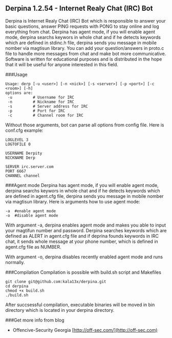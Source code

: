 ## Derpina 1.2.54 - Internet Realy Chat (IRC) Bot
Derpina is Internet Realy Chat (IRC) Bot which is responsible to answer your basic questions, answer PING requests with PONG to stay online and log everything from chat. Derpina has agent mode, if you will enable agent mode, derpina searchs keywors in whole chat and if he detects keywords which are defined in stdinc.h file, derpina sends you message in mobile nomber via magtisun library. You can add your question/answers in proto.c file to handle more messages from chat and make bot more communicative. Software is written for educational purposes and is distributed in the hope that it will be useful for anyone interested in this field.

###Usage
```
Usage: derp [-u <user>] [-n <nick>] [-s <server>] [-p <port>] [-c <room>] [-h]
options are:
 -u         # Username for IRC
 -n         # Nickname for IRC
 -s         # Server address for IRC
 -p         # Port for IRC
 -c         # Channel room for IRC
```
Without those arguments, bot can parse all options from config file. Here is conf.cfg example:
```
LOGLEVEL 3
LOGTOFILE 0

USERNAME Derpity
NICKNAME Derp

SERVER irc.server.com
PORT 6667
CHANNEL channel
```

###Agent mode
Derpina has agent mode, if you will enable agent mode, derpina searchs keywors in whole chat and if he detects keywords which are defined in agent.cfg file, derpina sends you message in mobile nomber via magtisun library.
Here is arguments how to use agent mode:
```
-a  #enable agent mode
-o  #disable agent mode
```

With argument -a, derpina enables agent mode and makes you able to input your magtifun number and password. Derpina searches keywords which are defined as ALERT in agent.cfg file and if deprina founds keywords in IRC chat, it sends whole message at your phone number, which is defined in agent.cfg file as NUMBER.

With argument -o, derpina disables recently enabled agent mode and runs normally.

###Compilation
Compilation is possible with build.sh script and Makefiles
```
git clone git@github.com:kala13x/derpina.git
cd derpina
chmod +x build.sh
./build.sh
```
After succsessful compilation, executable binaries will be moved in bin directory which is located in your derpina directory.

###Get more info from blog
- Offencive-Security Georgia [http://off-sec.com/](http://off-sec.com)
